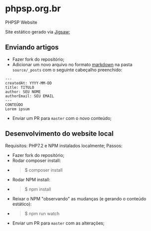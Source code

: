 # phpsp.org.br
PHPSP Website

Site estático gerado via [Jigsaw](http://jigsaw.tighten.co);

## Enviando artigos
* Fazer fork do repositório;
* Adicionar um novo arquivo no formato [markdown](https://en.wikipedia.org/wiki/Markdown) na pasta `source/_posts` com o seguinte cabeçalho preenchido:
> 
    ---
    createdAt: YYYY-MM-DD
    title: TITULO
    author: SEU NOME
    authorEmail: SEU EMAIL
    ---
    CONTEÚDO
    Lorem ipsum
* Enviar um PR para `master` com o novo conteúdo;

## Desenvolvimento do website local
Requisitos: PHP7.2 e NPM instalados localmente;
Passos:
* Fazer fork do repositório;
* Rodar composer install:
* > $ composer install
* Rodar NPM install:
* > $ npm install
* Reixar o NPM "observando" as mudanças (e gerando o conteúdo estático):
* > $ npm run watch
* Enviar um PR para `master` com as alterações;
